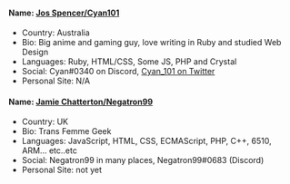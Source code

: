 #### Name: [Jos Spencer/Cyan101](https://github.com/cyan101)
- Country: Australia
- Bio: Big anime and gaming guy, love writing in Ruby and studied Web Design
- Languages: Ruby, HTML/CSS, Some JS, PHP and Crystal
- Social: Cyan#0340 on Discord, [Cyan_101 on Twitter](https://twitter.com/Cyan_101)
- Personal Site: N/A

#### Name: [Jamie Chatterton/Negatron99](https://github.com/negatron99)
- Country: UK
- Bio: Trans Femme Geek
- Languages: JavaScript, HTML, CSS, ECMAScript, PHP, C++, 6510, ARM... etc..etc
- Social: Negatron99 in many places, Negatron99#0683 (Discord)
- Personal Site: not yet